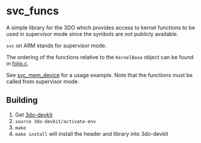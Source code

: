 # svc_funcs

A simple library for the 3DO which provides access to kernel functions
to be used in supervisor mode since the symbols are not publicly
available.

`svc` on ARM stands for supervisor mode.

The ordering of the functions relative to the `KernelBase` object can
be found in
[folio.c](https://github.com/trapexit/portfolio_os/blob/master/src/kernel/folio.c).

See [svc_mem_device](https://github.com/trapexit/3do-svc-mem-device) for a
usage example. Note that the functions must be called from supervisor
mode.

## Building

1. Get [3do-devkit](https://github.com/trapexit/3do-devkit)
2. `source 3do-devkit/activate-env`
3. `make`
4. `make install` will install the header and library into 3do-devkit
